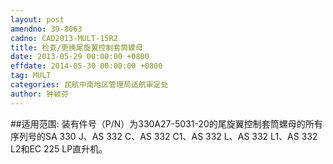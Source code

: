 ```yaml
---
layout: post
amendno: 39-8063
cadno: CAD2013-MULT-15R2
title: 检查/更换尾旋翼控制套筒螺母
date: 2013-05-29 00:00:00 +0800
effdate: 2014-05-30 00:00:00 +0800
tag: MULT
categories: 民航中南地区管理局适航审定处
author: 钟颖芬
---
```


##适用范围:
装有件号（P/N）为330A27-5031-20的尾旋翼控制套筒螺母的所有序列号的SA 330 J、AS 332 C、AS 332 C1、AS 332 L、AS 332 L1、AS 332 L2和EC 225 LP直升机。

